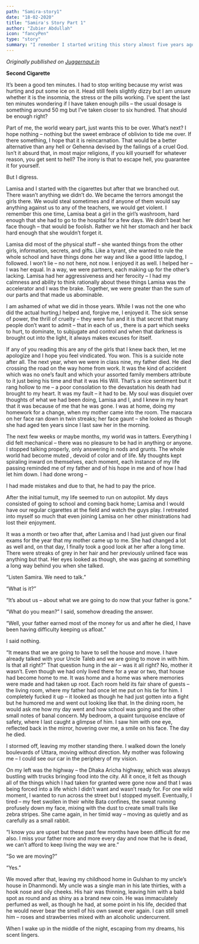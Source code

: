 ```yaml
---
path: "Samira-story1"
date: "18-02-2020"
title: "Samira's Story Part 1"
author: "Zubier Abdullah"
icon: "fancyPen"
type: "story"
summary: "I remember I started writing this story almost five years ago, my first week at my first proper job. Naturally I was underutilized because I was new and they couldn't find anything for me to do. So I started writing this story. Due to it's length, I am breaking down this story into several parts. This is part one. "
---
```


_Originally publlished on [Juggernaut.in](https://www.juggernaut.in/books/samiras-story)_

**Second Cigarette**

It’s been a good ten minutes. I had to stop writing because my wrist was hurting and put some ice on it. Head still feels slightly dizzy but I am unsure whether it is the insomnia, the stress or the pills working. I’ve spent the last ten minutes wondering if I have taken enough pills – the usual dosage is something around 50 mg but I’ve taken closer to six hundred. That should be enough right?

Part of me, the world weary part, just wants this to be over. What’s next? I hope nothing – nothing but the sweet embrace of oblivion to tide me over. If there something, I hope that it is reincarnation. That would be a better alternative than any hell or Gehenna devised by the failings of a cruel God. Isn’t it absurd that, in most major religions, if you kill yourself for whatever reason, you get sent to hell? The irony is that to escape hell, you guarantee it for yourself.

But I digress.

Lamisa and I started with the cigarettes but after that we branched out. There wasn’t anything we didn’t do. We became the terrors amongst the girls there. We would steal sometimes and if anyone of them would say anything against us to any of the teachers, we would get violent. I remember this one time, Lamisa beat a girl in the girl’s washroom, hard enough that she had to go to the hospital for a few days. We didn’t beat her face though – that would be foolish. Rather we hit her stomach and her back hard enough that she wouldn’t forget it.

Lamisa did most of the physical stuff – she wanted things from the other girls, information, secrets, and gifts. Like a tyrant, she wanted to rule the whole school and have things done her way and like a good little lapdog, I followed. I won’t lie – no not here, not now. I enjoyed it as well. I helped her – I was her equal. In a way, we were partners, each making up for the other’s lacking. Lamisa had her aggressiveness and her ferocity – I had my calmness and ability to think rationally about these things Lamisa was the accelerator and I was the brake. Together, we were greater than the sum of our parts and that made us abominable.

I am ashamed of what we did in those years. While I was not the one who did the actual hurting,I helped and, forgive me, I enjoyed it. The sick sense of power, the thrill of cruelty – they were fun and it is that secret that many people don’t want to admit – that in each of us , there is a part which seeks to hurt, to dominate, to subjugate and control and when that darkness is brought out into the light, it always makes excuses for itself.

If any of you reading this are any of the girls that I knew back then, let me apologize and I hope you feel vindicated. You won. This is a suicide note after all.
The next year, when we were in class nine, my father died. He died crossing the road on the way home from work. It was the kind of accident which was no one’s fault and which your assorted family members attribute to it just being his time and that it was His Will. That’s a nice sentiment but it rang hollow to me – a poor consolation to the devastation his death had brought to my heart. It was my fault – it had to be. My soul was disquiet over thoughts of what we had been doing, Lamisa and I, and I knew in my heart that it was because of me that he was gone.
I was at home, doing my homework for a change, when my mother came into the room. The mascara on her face ran down in twin streaks; her face gaunt – she looked as though she had aged ten years since I last saw her in the morning.

The next few weeks or maybe months, my world was in tatters. Everything I did felt mechanical – there was no pleasure to be had in anything or anyone. I stopped talking properly, only answering in nods and grunts. The whole world had become muted , devoid of color and of life. My thoughts kept spiraling inward on themselves, each moment, each instance of my life passing reminded me of my father and of his hope in me and of how I had let him down. I had done wrong –

I had made mistakes and due to that, he had to pay the price.

After the initial tumult, my life seemed to run on autopilot. My days consisted of going to school and coming back home; Lamisa and I would have our regular cigarettes at the field and watch the guys play. I retreated into myself so much that even joining Lamisa on her other ministrations had lost their enjoyment.

It was a month or two after that, after Lamisa and I had just given our final exams for the year that my mother came up to me. She had changed a lot as well and, on that day, I finally took a good look at her after a long time. There were streaks of grey in her hair and her previously unlined face was anything but that. Her eyes looked as though, she was gazing at something a long way behind you when she talked.

“Listen Samira. We need to talk.”

“What is it?”

“It’s about us – about what we are going to do now that your father is gone.”

“What do you mean?” I said, somehow dreading the answer.

“Well, your father earned most of the money for us and after he died, I have been having difficulty keeping us afloat.”

I said nothing.

“It means that we are going to have to sell the house and move. I have already talked with your Uncle Taleb and we are going to move in with him. Is that all right?”
That question hung in the air – was it all right? No, mother it wasn’t. Even though we had only lived there for a year or two, that house had become home to me. It was home and a home was where memories were made and had taken up root. Each room held its fair share of guests – the living room, where my father had once let me put on his tie for him. I completely fucked it up – it looked as though he had just gotten into a fight but he humored me and went out looking like that. In the dining room, he would ask me how my day went and how school was going and the other small notes of banal concern. My bedroom, a quaint turquoise enclave of safety, where I last caught a glimpse of him. I saw him with one eye, reflected back in the mirror, hovering over me, a smile on his face. The day he died.

I stormed off, leaving my mother standing there. I walked down the lonely boulevards of Uttara, moving without direction. My mother was following me – I could see our car in the periphery of my vision.

On my left was the highway – the Dhaka Aricha highway, which was always bustling with trucks bringing food into the city. All it once, it felt as though all of the things which I had taken for granted were gone now and that I was being forced into a life which I didn’t want and wasn’t ready for. For one wild moment, I wanted to run across the street but I stopped myself.
Eventually, I tired – my feet swollen in their white Bata confines, the sweat running profusely down my face, mixing with the dust to create small trails like zebra stripes. She came again, in her timid way – moving as quietly and as carefully as a small rabbit.

“I know you are upset but these past few months have been difficult for me also. I miss your father more and more every day and now that he is dead, we can’t afford to keep living the way we are.”

“So we are moving?”

“Yes.”

We moved after that, leaving my childhood home in Gulshan to my uncle’s house in Dhanmondi.
My uncle was a single man in his late thirties, with a hook nose and oily cheeks. His hair was thinning, leaving him with a bald spot as round and as shiny as a brand new coin. He was immaculately perfumed as well, as though he had, at some point in his life, decided that he would never bear the smell of his own sweat ever again. I can still smell him – roses and strawberries mixed with an alcoholic undercurrent.

When I wake up in the middle of the night, escaping from my dreams, his scent lingers.
